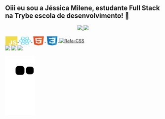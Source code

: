 ## Oiii eu sou a Jéssica Milene, estudante Full Stack na Trybe escola de desenvolvimento! 🎒 

<div align="center"> <a href="https://github.com/jmillene"> 

<img height="180em" src="https://github-readme-stats.vercel.app/api?username=jmillene&show_icons=true&theme=radical&include_all_commits=true&count_private=true"/>
<img height="180em" src="https://github-readme-stats.vercel.app/api/top-langs/?username=jmillene&layout=compact&langs_count=7&theme=radical"/> </div>
<div style="display: inline_block"><br> <img align="center" alt="Rafa-Js" height="30" width="40" src="https://raw.githubusercontent.com/devicons/devicon/master/icons/javascript/javascript-plain.svg"> 
<img align="center" alt="Rafa-React" height="30" width="40" src="https://raw.githubusercontent.com/devicons/devicon/master/icons/react/react-original.svg"> 
<img align="center" alt="Rafa-HTML" height="30" width="40" src="https://raw.githubusercontent.com/devicons/devicon/master/icons/html5/html5-original.svg"> <img align="center" alt="Rafa-CSS" height="30" width="40" src="https://raw.githubusercontent.com/devicons/devicon/master/icons/css3/css3-original.svg"> 
<img align="center" alt="Rafa-CSS" height="40" width="40" src="https://cdn.jsdelivr.net/gh/devicons/devicon/icons/mysql/mysql-original-wordmark.svg" /> </div> 
<div> <a href="https://www.instagram.com/hey.millene/" target="_blank">
<img src="https://img.shields.io/badge/-Instagram-%23E4405F?style=for-the-badge&logo=instagram&logoColor=white" target="_blank"></a> 
<a href = "mailto:jmillene12@gmail.com"><img src="https://img.shields.io/badge/-Gmail-%23333?style=for-the-badge&logo=gmail&logoColor=white" target="_blank"></a> <a href="https://www.linkedin.com/in/j%C3%A9ssica-milene-souza-alves/" target="_blank">
<img src="https://img.shields.io/badge/-LinkedIn-%230077B5?style=for-the-badge&logo=linkedin&logoColor=white" target="_blank"></a> 
</div>


![Snake animation](https://github.com/jmillene/jmillene/blob/output/github-contribution-grid-snake.svg) 
